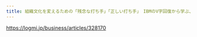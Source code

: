 ```yaml
---
title: 組織文化を変えるための「残念な打ち手」「正しい打ち手」　IBMのV字回復から学ぶ、組織戦略を成功させるポイント - ログミーBiz
---
```


https://logmi.jp/business/articles/328170

